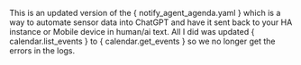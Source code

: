 This is an updated version of the { notify_agent_agenda.yaml } which is a way to automate sensor data into ChatGPT and have it sent back to your HA instance or Mobile device in human/ai text. 
All I did was updated { calendar.list_events } to { calendar.get_events } so we no longer get the errors in the logs. 
